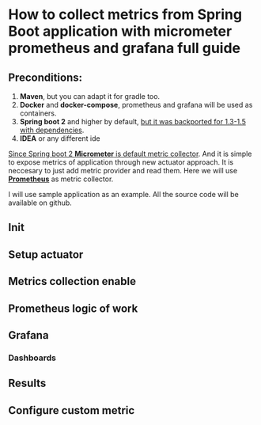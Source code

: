 # How to collect metrics from Spring Boot application with micrometer prometheus and grafana full guide

## Preconditions:
1. __Maven__, but you can adapt it for gradle too.
2. __Docker__ and __docker-compose__, prometheus and grafana will be used as containers.
3. __Spring boot 2__ and higher by default, [but it was backported for 1.3-1.5 with dependencies](https://spring.io/blog/2018/03/16/micrometer-spring-boot-2-s-new-application-metrics-collector#what-is-it).
4. __IDEA__ or any different ide

[Since Spring boot 2 __Micrometer__ is default metric collector](https://spring.io/blog/2018/03/16/micrometer-spring-boot-2-s-new-application-metrics-collector). 
And it is simple to expose metrics of application through new actuator approach. It is neccesary to just add metric provider and read them. Here we will use [__Prometheus__](https://prometheus.io/) as metric collector. 

I will use sample application as an example. All the source code will be available on github.

## Init 

## Setup actuator

## Metrics collection enable

## Prometheus logic of work

## Grafana
### Dashboards

## Results


## Configure custom metric

